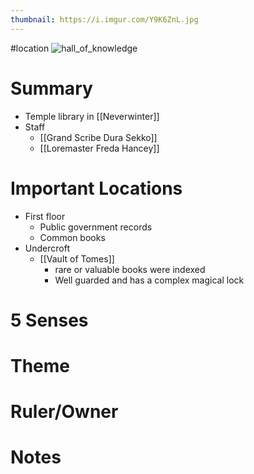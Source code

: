 ```yaml
---
thumbnail: https://i.imgur.com/Y9K6ZnL.jpg
---
```

#location
![hall_of_knowledge](https://i.imgur.com/Y9K6ZnL.jpg)

# Summary
- Temple library in [[Neverwinter]]
- Staff
	- [[Grand Scribe Dura Sekko]]
	- [[Loremaster Freda Hancey]]

# Important Locations
- First floor
	- Public government records
	- Common books
- Undercroft
	- [[Vault of Tomes]]
		- rare or valuable books were indexed
		- Well guarded and has a complex magical lock
		
# 5 Senses
# Theme
# Ruler/Owner
# Notes
